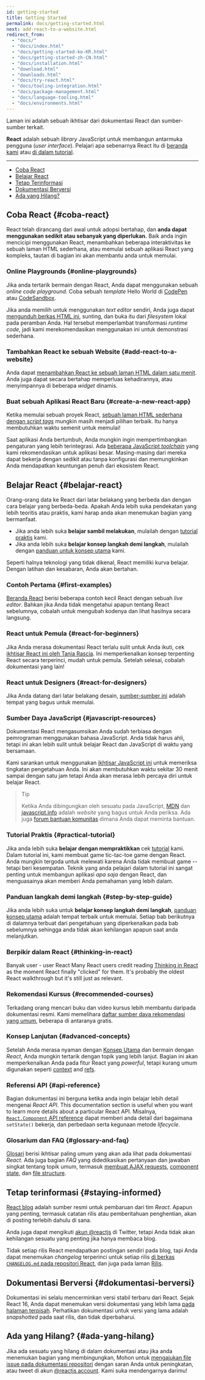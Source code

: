 ```yaml
---
id: getting-started
title: Getting Started
permalink: docs/getting-started.html
next: add-react-to-a-website.html
redirect_from:
  - "docs/"
  - "docs/index.html"
  - "docs/getting-started-ko-KR.html"
  - "docs/getting-started-zh-CN.html"
  - "docs/installation.html"
  - "download.html"
  - "downloads.html"
  - "docs/try-react.html"
  - "docs/tooling-integration.html"
  - "docs/package-management.html"
  - "docs/language-tooling.html"
  - "docs/environments.html"
---
```


Laman ini adalah sebuah ikhtisar dari dokumentasi React dan sumber-sumber terkait.

**React** adalah sebuah *library* JavaScript untuk membangun antarmuka pengguna (*user interface*). Pelajari apa sebenarnya React itu di [beranda kami](/) atau [di dalam tutorial](/tutorial/tutorial.html).

---

- [Coba React](#coba-react)
- [Belajar React](#belajar-react)
- [Tetap Terinformasi](#tetap-terinformasi)
- [Dokumentasi Berversi](#dokumentasi-berversi)
- [Ada yang Hilang?](#ada-yang-hilang)

## Coba React {#coba-react}

React telah dirancang dari awal untuk adopsi bertahap, dan **anda dapat menggunakan sedikit atau sebanyak yang diperlukan.** Baik anda ingin mencicipi menggunakan React, menambahkan beberapa interaktivitas ke sebuah laman HTML sederhana, atau memulai sebuah aplikasi React yang kompleks, tautan di bagian ini akan membantu anda untuk memulai.

### Online Playgrounds {#online-playgrounds}

Jika anda tertarik bermain dengan React, Anda dapat menggunakan sebuah *online code playground*. Coba sebuah *template* Hello World di [CodePen](codepen://hello-world) atau [CodeSandbox](https://codesandbox.io/s/new).

Jika anda memilih untuk menggunakan *text editor* sendiri, Anda juga dapat [mengunduh berkas HTML ini](https://raw.githubusercontent.com/reactjs/reactjs.org/master/static/html/single-file-example.html), sunting, dan buka itu dari *filesystem* lokal pada peramban Anda. Hal tersebut memperlambat transformasi *runtime code*, jadi kami merekomendasikan menggunakan ini untuk demonstrasi sederhana.

### Tambahkan React ke sebuah Website {#add-react-to-a-website}

Anda dapat [menambahkan React ke sebuah laman HTML dalam satu menit](/docs/add-react-to-a-website.html). Anda juga dapat secara bertahap memperluas kehadirannya, atau menyimpannya di beberapa *widget* dinamis.

### Buat sebuah Aplikasi React Baru {#create-a-new-react-app}

Ketika memulai sebuah proyek React, [sebuah laman HTML sederhana dengan *script tags*](/docs/add-react-to-a-website.html) mungkin masih menjadi pilihan terbaik. Itu hanya membutuhkan waktu semenit untuk memulai!

Saat aplikasi Anda bertumbuh, Anda mungkin ingin mempertimbangkan pengaturan yang lebih terintegrasi. Ada [beberapa JavaScript *toolchain*](/docs/create-a-new-react-app.html) yang kami rekomendasikan untuk aplikasi besar. Masing-masing dari mereka dapat bekerja dengan sedikit atau tanpa konfigurasi dan memungkinkan Anda mendapatkan keuntungan penuh dari ekosistem React.

## Belajar React {#belajar-react}

Orang-orang data ke React dari latar belakang yang berbeda dan dengan cara belajar yang berbeda-beda. Apakah Anda lebih suka pendekatan yang lebih teoritis atau praktis, kami harap anda akan menemukan bagian yang bermanfaat.

* Jika anda lebih suka **belajar sambil melakukan**, mulailah dengan [tutorial praktis](/tutorial/tutorial.html) kami.
* Jika anda lebih suka **belajar konsep langkah demi langkah**, mulailah dengan [panduan untuk konsep utama](/docs/hello-world.html) kami.

Seperti halnya teknologi yang tidak dikenal, React memiliki kurva belajar. Dengan latihan dan kesabaran, Anda akan bertahan.

### Contoh Pertama {#first-examples}

[Beranda React](/) berisi beberapa contoh kecil React dengan sebuah *live editor*. Bahkan jika Anda tidak mengetahui apapun tentang React sebelumnya, cobalah untuk mengubah kodenya dan lihat hasilnya secara langsung.

### React untuk Pemula {#react-for-beginners}

Jika Anda merasa dokumentasi React terlalu sulit untuk Anda ikuti, cek [ikhtisar React ini oleh Tania Rascia](https://www.taniarascia.com/getting-started-with-react/). Ini memperkenalkan konsep terpenting React secara terperinci, mudah untuk pemula. Setelah selesai, cobalah dokumentasi yang lain! 

### React untuk Designers {#react-for-designers}

Jika Anda datang dari latar belakang desain, [sumber-sumber ini](http://reactfordesigners.com/) adalah tempat yang bagus untuk memulai.

### Sumber Daya JavaScript {#javascript-resources}

Dokumentasi React mengasumsikan Anda sudah terbiasa dengan pemrograman menggunakan bahasa JavaScript. Anda tidak harus ahli, tetapi ini akan lebih sulit untuk belajar React dan JavaScript di waktu yang bersamaan.

Kami sarankan untuk menggunakan [ikhtisar JavaScript ini](https://developer.mozilla.org/en-US/docs/Web/JavaScript/A_re-introduction_to_JavaScript) untuk memeriksa tingkatan pengetahuan Anda. Ini akan membutuhkan waktu sekitar 30 menit sampai dengan satu jam tetapi Anda akan merasa lebih percaya diri untuk belajar React.

>Tip
>
>Ketika Anda dibingungkan oleh sesuatu pada JavaScript, [MDN](https://developer.mozilla.org/en-US/docs/Web/JavaScript) dan [javascript.info](http://javascript.info/) adalah _website_ yang bagus untuk Anda periksa. Ada juga [forum bantuan komunitas](/community/support.html) dimana Anda dapat meminta bantuan.

### Tutorial Praktis {#practical-tutorial}

Jika anda lebih suka **belajar dengan mempraktikkan** cek [tutorial](/tutorial/tutorial.html) kami. Dalam tutorial ini, kami membuat game tic-tac-toe game dengan React. Anda mungkin tergoda untuk melewati karena Anda tidak membuat game -- tetapi beri kesempatan. Teknik yang anda pelajari dalam tutorial ini sangat penting untuk membangun aplikasi *apa saja* dengan React, dan menguasainya akan memberi Anda pemahaman yang lebih dalam.

### Panduan langkah demi langkah {#step-by-step-guide}

Jika anda lebih suka untuk **belajar konsep langkah demi langkah**, [panduan konsep utama](/docs/hello-world.html) adalah tempat terbaik untuk memulai. Setiap bab berikutnya di dalamnya terbuat dari pengetahuan yang diperkenalkan pada bab sebelumnya sehingga anda tidak akan kehilangan apapun saat anda melanjutkan.

### Berpikir dalam React {#thinking-in-react}

Banyak user - user React Many React users credit reading [Thinking in React](/docs/thinking-in-react.html) as the moment React finally "clicked" for them. It's probably the oldest React walkthrough but it's still just as relevant.

### Rekomendasi Kursus {#recommended-courses}

Terkadang orang mencari buku dan video kursus lebih membantu daripada dokumentasi resmi. Kami memelihara [daftar sumber daya rekomendasi yang umum](/community/courses.html), beberapa di antaranya gratis.

### Konsep Lanjutan {#advanced-concepts}

Setelah Anda merasa nyaman dengan [Konsep Utama](/docs/hello-world.html) dan bermain dengan *React*, Anda mungkin tertarik dengan topik yang lebih lanjut. Bagian ini akan memperkenalkan Anda pada fitur React yang *powerful*, tetapi kurang umum digunakan seperti [context](/docs/context.html) and [refs](/docs/refs-and-the-dom.html).

### Referensi API {#api-reference}

Bagian dokumentasi ini berguna ketika anda ingin belajar lebih detail mengenai *React API*.  This documentation section is useful when you want to learn more details about a particular React API. Misalnya, [`React.Component` API reference](/docs/react-component.html) dapat memberi anda detail dari bagaimana `setState()` bekerja, dan perbedaan serta kegunaan metode *lifecycle*.

### Glosarium dan FAQ {#glossary-and-faq}

[Glosari](/docs/glossary.html) berisi ikhtisar paling umum yang akan ada lihat pada dokumentasi *React*. Ada juga bagian *FAQ* yang didedikasikan pertanyaan dan jawaban singkat tentang topik umum, termasuk [membuat AJAX requests](/docs/faq-ajax.html), [component state](/docs/faq-state.html), dan [file structure](/docs/faq-structure.html).

## Tetap terinformasi {#staying-informed}

[React blog](/blog/) adalah sumber resmi untuk pembaruan dari tim *React*. Apapun yang penting, termasuk catatan rilis atau pemberitahuan penghentian, akan di posting terlebih dahulu di sana.

Anda juga dapat mengikuti [akun @reactjs](https://twitter.com/reactjs) di Twitter, tetapi Anda tidak akan kehilangan sesuatu yang penting jika hanya membaca blog.

Tidak setiap rilis React mendapatkan postingan sendiri pada blog, tapi Anda dapat menemukan *changelog* terperinci untuk setiap rilis [di berkas `CHANGELOG.md` pada repositori React](https://github.com/facebook/react/blob/master/CHANGELOG.md), dan juga pada laman [Rilis](https://github.com/facebook/react/releases).

## Dokumentasi Berversi {#dokumentasi-berversi}

Dokumentasi ini selalu mencerminkan versi stabil terbaru dari React. Sejak React 16, Anda dapat menemukan versi dokumentasi yang lebih lama [pada halaman terpisah](/versions). Perhatikan dokumentasi untuk versi yang lama adalah *snapshotted* pada saat rilis, dan tidak diperbaharui.

## Ada yang Hilang? {#ada-yang-hilang}

Jika ada sesuatu yang hilang di dalam dokumentasi atau  jika anda menemukan bagian yang membingungkan, Mohon untuk [mengajukan file issue pada dokumentasi repositori](https://github.com/reactjs/reactjs.org/issues/new) dengan saran Anda untuk peningkatan, atau tweet di akun [@reactjs account](https://twitter.com/reactjs). Kami suka mendengarnya darimu!
